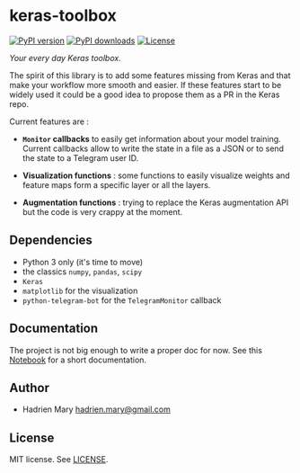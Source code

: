 # keras-toolbox

[![PyPI version](https://img.shields.io/pypi/v/keras-toolbox.svg?maxAge=2591000)](https://pypi.org/project/keras-toolbox/)
[![PyPI downloads](https://img.shields.io/pypi/dm/keras-toolbox.svg?maxAge=2591000)](https://pypi.org/project/keras-toolbox/)
[![License ](https://img.shields.io/pypi/l/keras-toolbox.svg?maxAge=2591000)](LICENSE)

*Your every day Keras toolbox.*

The spirit of this library is to add some features missing from Keras and that make your workflow more smooth and easier. If these features start to be widely used it could be a good idea to propose them as a PR in the Keras repo.

Current features are :

- **`Monitor` callbacks** to easily get information about your model training. Current callbacks allow to write the state in a file as a JSON or to send the state to a Telegram user ID.

- **Visualization functions** : some functions to easily visualize weights and feature maps form a specific layer or all the layers.

- **Augmentation functions** : trying to replace the Keras augmentation API but the code is very crappy at the moment.

## Dependencies

- Python 3 only (it's time to move)
- the classics `numpy`, `pandas`, `scipy`
- `Keras`
- `matplotlib` for the visualization
- `python-telegram-bot` for the `TelegramMonitor` callback

## Documentation

The project is not big enough to write a proper doc for now. See this [Notebook](doc/example.ipynb) for a short documentation.

## Author

- Hadrien Mary <hadrien.mary@gmail.com>

## License

MIT license. See [LICENSE](LICENSE).
